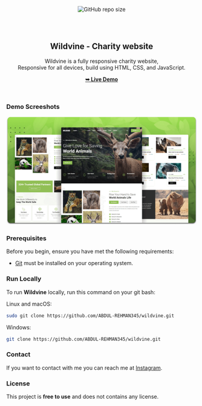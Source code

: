 <div align="center">
  
  ![GitHub repo size](https://img.shields.io/github/repo-size/codewithsadee/wildvine)
  

  <br />
  <br />

  <h2 align="center">Wildvine - Charity website</h2>

  Wildvine is a fully responsive charity website, <br />Responsive for all devices, build using HTML, CSS, and JavaScript.

  <a href=""><strong>➥ Live Demo</strong></a>

</div>

<br />

### Demo Screeshots

![Wildvine Desktop Demo](./readme-images/desktop.png "Desktop Demo")

### Prerequisites

Before you begin, ensure you have met the following requirements:

* [Git](https://git-scm.com/downloads "Download Git") must be installed on your operating system.

### Run Locally

To run **Wildvine** locally, run this command on your git bash:

Linux and macOS:

```bash
sudo git clone https://github.com/ABDUL-REHMAN345/wildvine.git
```

Windows:

```bash
git clone https://github.com/ABDUL-REHMAN345/wildvine.git
```

### Contact

If you want to contact with me you can reach me at [Instagram](https://www.instagram.com/coder_life98/).

### License

This project is **free to use** and does not contains any license.
